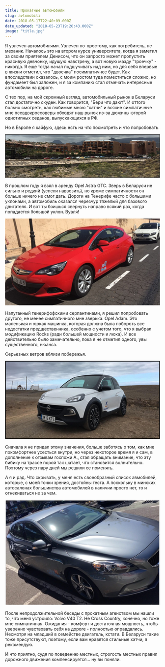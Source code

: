 ```yaml
---
title: Прокатные автомобили
slug: avtomobili
date: 2018-05-17T22:40:09.000Z
date_updated: "2018-05-23T19:26:43.000Z"
image: "title.jpg"
---
```


Я увлечен автомобилями. Увлечен по-простому, как потребитель, не механик. Началось это на втором курсе университета, когда я заметил за своим приятелем Денисом, что он запросто может пропустить красивую девчонку, идущую навстречу, а вот новую мазду "троечку" - никогда. Я еще тогда начал подшучивать над ним, но для себя впервые в жизни отметил, что "двоечка" посимпатичнее будет. Как впоследствии оказалось, с моим ростом туда поместиться сложно, но фундамент был заложен, и я за компанию стал отмечать интересные автомобили на дороге.

С тех пор, на мой скромный взгляд, автомобильный рынок в Беларуси стал достаточно скуден. Как говорится, "Бери что дают". И оттого больно смотреть, как любимые мною "хэтчи" и всякие симпатичные мне псевдокроссоверы обходят наш рынок из-за дюжины-второй однотипных седанов, выпускающихся в РФ.

Но в Европе я кайфую, здесь есть на что посмотреть и что попробовать.

![Яркий выбор автомобилей, невпример серому Минску](Image-2018-05-16-18-52-11.jpg)

В прошлом году я взял в аренду Opel Astra GTC. Зверь в Беларуси не сильно и редкий (успели наввозить), но кроме симпатичности он больше ничего не смог дать. Дороги на Тенерифе часто с большими уклонами, а автомобиль оказался черезчур тяжелый для базового двигателя. И вот ты боишься свернуть направо всякий раз, когда попадается большой уклон. Вуаля!

![Opel Astra GTC](IMG_0665--1.jpg)

Напуганный тенерифофскими серпантинами, я решил попробовать другого, не менее симпатичного мне зверька: Opel Adam. Это маленькая и юркая машинка, которая должна была побороть все недостатки предшественника, особенно с учетом того, что я выбрал модификацию Rocks (ради большей мощности и люка). И все действительно было замечательно, пока я не отметил одного, увы существенного, нюанса.

Серьезных ветров вблизи побережья.

![Opel Adam Rocks](Image-2018-05-16-18-50-30-1.jpg)

Сначала я не придал этому значения, больше заботясь о том, как мне покомфортнее усесться внутри, но через некоторое время я и сам, в дополнение к отзывам госпожи А., стал обращать внимание, что эту бибику на трассе порой так шатает, что становится волнительно. Поэтому через пару дней мы решили ее поменять.

А я и рад. Что скрывать, у меня есть своеобразный список авмобилей, которые, с моей точки зрения, достойны теста. А поскольку в минских автосалонах большинства автомобилей в наличии просто нет, то и отнекиваться не за чем.

![Volvo V40 T2](Image-2018-05-17-00-44-39-1.jpg)

После непродолжительной беседы с прокатным агенством мы нашли то, что меня устроило: Volvo V40 T2. Не Cross Country, конечно, но тоже мне симпатичная. Ожидания - комфорт и достаточная мощность, чтобы уверенно чувствовать себя на дороге - полностью оправдались. Несмотря на младший в семействе двигатель, кстати. В Беларуси такие тоже присутствуют, поэтому, если вам нравятся стильные хэтчи, я рекомендую.

И что приятно, судя по поведению местных, строгость местных правил дорожного движения компенсируется... ну вы поняли.
